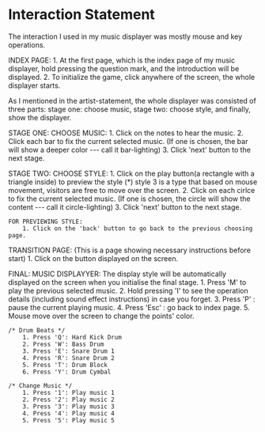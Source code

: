 # Interaction Statement

The interaction I used in my music displayer was mostly mouse and key operations.

INDEX PAGE:
    1. At the first page, which is the index page of my music displayer, hold pressing the question mark, and the introduction will be displayed. 
    2. To initialize the game, click anywhere of the screen, the whole displayer starts.

As I mentioned in the artist-statement, the whole displayer was consisted of three parts: stage one: choose music, stage two: choose style, and finally, show the displayer.

STAGE ONE: CHOOSE MUSIC:
    1. Click on the notes to hear the music.
    2. Click each bar to fix the current selected music. (If one is chosen, the bar will show a deeper color --- call it bar-lighting)
    3. Click 'next' button to the next stage. 

STAGE TWO: CHOOSE STYLE:
    1. Click on the play button(a rectangle with a triangle inside) to preview the style
        (*) style 3 is a type that based on mouse movement, visitors are free to move over the screen.
    2. Click on each cirlce to fix the current selected music. (If one is chosen, the circle will show the content --- call it circle-lighting)
    3. Click 'next' button to the next stage.

    FOR PREVIEWING STYLE:
        1. Click on the 'back' button to go back to the previous choosing page.

TRANSITION PAGE: (This is a page showing necessary instructions before start)
    1. Click on the button displayed on the screen. 

FINAL: MUSIC DISPLAYYER: 
    The display style will be automatically displayed on the screen when you initialise the final stage.
    1. Press 'M' to play the previous selected music.
    2. Hold pressing 'I' to see the operation details (including sound effect instructions) in case you forget.
    3. Press 'P' : pause the current playing music.
    4. Press 'Esc' : go back to index page.
    5. Mouse move over the screen to change the points' color.

    /* Drum Beats */
        1. Press 'Q': Hard Kick Drum
        2. Press 'W': Bass Drum
        3. Press 'E': Snare Drum 1
        4. Press 'R': Snare Drum 2
        5. Press 'T': Drum Block
        6. Press 'Y': Drum Cymbal

    /* Change Music */
        1. Press '1': Play music 1
        2. Press '2': Play music 2
        3. Press '3': Play music 3
        4. Press '4': Play music 4
        5. Press '5': Play music 5
